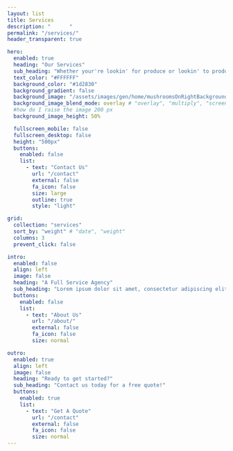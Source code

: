 ```yaml
---
layout: list
title: Services
description: "      "
permalink: "/services/"
header_transparent: true

hero:
  enabled: true
  heading: "Our Services"
  sub_heading: "Whether your're lookin' for produce or lookin' to produce, we've got you covered"
  text_color: "#FFFFFF"
  background_color: "#1d2830"
  background_gradient: false
  background_image: "/assets/images/gen/home/mushroomsOnRightBackground.webp"
  background_image_blend_mode: overlay # "overlay", "multiply", "screen"
  #how do I raise the image 200 px
  background_image_height: 50%

  fullscreen_mobile: false
  fullscreen_desktop: false
  height: "500px"
  buttons:
    enabled: false
    list:
      - text: "Contact Us"
        url: "/contact"
        external: false
        fa_icon: false
        size: large
        outline: true
        style: "light"

grid:
  collection: "services"
  sort_by: "weight" # "date", "weight"
  columns: 3
  prevent_click: false

intro:
  enabled: false
  align: left
  image: false
  heading: "A Full Service Agency"
  sub_heading: "Lorem ipsum dolor sit amet, consectetur adipiscing elit. Ut eget sapien in elit semper accumsan. Pellentesque accumsan ut tortor eu varius. Sed id tincidunt massa, ut egestas orci."
  buttons:
    enabled: false
    list:
      - text: "About Us"
        url: "/about/"
        external: false
        fa_icon: false
        size: normal

outro:
  enabled: true
  align: left
  image: false
  heading: "Ready to get started?"
  sub_heading: "Contact us today for a free quote!"
  buttons:
    enabled: true
    list:
      - text: "Get A Quote"
        url: "/contact"
        external: false
        fa_icon: false
        size: normal
---
```


